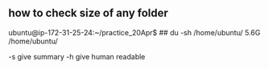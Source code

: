 ## how to check size of any folder 

ubuntu@ip-172-31-25-24:~/practice_20Apr$ ## du -sh /home/ubuntu/
5.6G    /home/ubuntu/

-s give summary
-h give human readable


